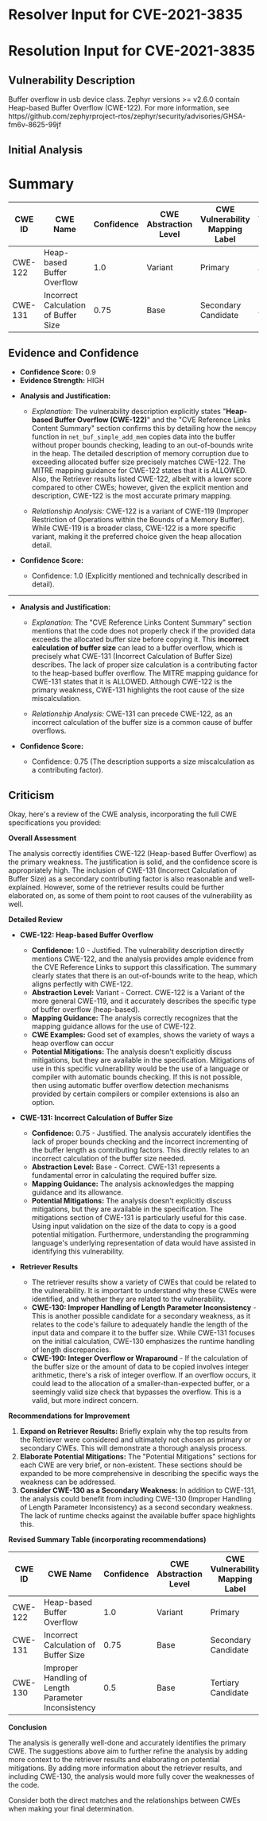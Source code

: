 # Resolver Input for CVE-2021-3835

# Resolution Input for CVE-2021-3835

## Vulnerability Description
Buffer overflow in usb device class. Zephyr versions >= v2.6.0 contain Heap-based Buffer Overflow (CWE-122). For more information, see https//github.com/zephyrproject-rtos/zephyr/security/advisories/GHSA-fm6v-8625-99jf

## Initial Analysis
# Summary
| CWE ID | CWE Name | Confidence | CWE Abstraction Level | CWE Vulnerability Mapping Label | CWE-Vulnerability Mapping Notes |
|---|---|---|---|---|---|
| CWE-122 | Heap-based Buffer Overflow | 1.0 | Variant | Primary | Allowed |
| CWE-131 | Incorrect Calculation of Buffer Size | 0.75 | Base | Secondary Candidate | Allowed |

## Evidence and Confidence

*   **Confidence Score:** 0.9
*   **Evidence Strength:** HIGH

- **Analysis and Justification:**  
  - *Explanation:* The vulnerability description explicitly states "**Heap-based Buffer Overflow (CWE-122)**" and the "CVE Reference Links Content Summary" section confirms this by detailing how the `memcpy` function in `net_buf_simple_add_mem` copies data into the buffer without proper bounds checking, leading to an out-of-bounds write in the heap. The detailed description of memory corruption due to exceeding allocated buffer size precisely matches CWE-122. The MITRE mapping guidance for CWE-122 states that it is ALLOWED. Also, the Retriever results listed CWE-122, albeit with a lower score compared to other CWEs; however, given the explicit mention and description, CWE-122 is the most accurate primary mapping.
  
  - *Relationship Analysis:* CWE-122 is a variant of CWE-119 (Improper Restriction of Operations within the Bounds of a Memory Buffer). While CWE-119 is a broader class, CWE-122 is a more specific variant, making it the preferred choice given the heap allocation detail.

- **Confidence Score:**  
  - Confidence: 1.0 (Explicitly mentioned and technically described in detail).

---

- **Analysis and Justification:**  
  - *Explanation:* The "CVE Reference Links Content Summary" section mentions that the code does not properly check if the provided data exceeds the allocated buffer size before copying it. This **incorrect calculation of buffer size** can lead to a buffer overflow, which is precisely what CWE-131 (Incorrect Calculation of Buffer Size) describes. The lack of proper size calculation is a contributing factor to the heap-based buffer overflow. The MITRE mapping guidance for CWE-131 states that it is ALLOWED. Although CWE-122 is the primary weakness, CWE-131 highlights the root cause of the size miscalculation.
  
  - *Relationship Analysis:* CWE-131 can precede CWE-122, as an incorrect calculation of the buffer size is a common cause of buffer overflows.

- **Confidence Score:**  
  - Confidence: 0.75 (The description supports a size miscalculation as a contributing factor).

## Criticism
Okay, here's a review of the CWE analysis, incorporating the full CWE specifications you provided:

**Overall Assessment**

The analysis correctly identifies CWE-122 (Heap-based Buffer Overflow) as the primary weakness. The justification is solid, and the confidence score is appropriately high. The inclusion of CWE-131 (Incorrect Calculation of Buffer Size) as a secondary contributing factor is also reasonable and well-explained. However, some of the retriever results could be further elaborated on, as some of them point to root causes of the vulnerability as well.

**Detailed Review**

*   **CWE-122: Heap-based Buffer Overflow**

    *   **Confidence:** 1.0 - Justified. The vulnerability description directly mentions CWE-122, and the analysis provides ample evidence from the CVE Reference Links to support this classification. The summary clearly states that there is an out-of-bounds write to the heap, which aligns perfectly with CWE-122.
    *   **Abstraction Level:** Variant - Correct. CWE-122 is a Variant of the more general CWE-119, and it accurately describes the specific type of buffer overflow (heap-based).
    *   **Mapping Guidance:** The analysis correctly recognizes that the mapping guidance allows for the use of CWE-122.
    *   **CWE Examples:** Good set of examples, shows the variety of ways a heap overflow can occur
    *   **Potential Mitigations:** The analysis doesn't explicitly discuss mitigations, but they are available in the specification. Mitigations of use in this specific vulnerability would be the use of a language or compiler with automatic bounds checking. If this is not possible, then using automatic buffer overflow detection mechanisms provided by certain compilers or compiler extensions is also an option.

*   **CWE-131: Incorrect Calculation of Buffer Size**

    *   **Confidence:** 0.75 - Justified. The analysis accurately identifies the lack of proper bounds checking and the incorrect incrementing of the buffer length as contributing factors. This directly relates to an incorrect calculation of the buffer size needed.
    *   **Abstraction Level:** Base - Correct. CWE-131 represents a fundamental error in calculating the required buffer size.
    *   **Mapping Guidance:** The analysis acknowledges the mapping guidance and its allowance.
    *   **Potential Mitigations:** The analysis doesn't explicitly discuss mitigations, but they are available in the specification. The mitigations section of CWE-131 is particularly useful for this case. Using input validation on the size of the data to copy is a good potential mitigation. Furthermore, understanding the programming language's underlying representation of data would have assisted in identifying this vulnerability.

*   **Retriever Results**

    *   The retriever results show a variety of CWEs that could be related to the vulnerability. It is important to understand why these CWEs were identified, and whether they are related to the vulnerability.
    *   **CWE-130: Improper Handling of Length Parameter Inconsistency** - This is another possible candidate for a secondary weakness, as it relates to the code's failure to adequately handle the length of the input data and compare it to the buffer size. While CWE-131 focuses on the initial calculation, CWE-130 emphasizes the runtime handling of length discrepancies.
    *   **CWE-190: Integer Overflow or Wraparound** - If the calculation of the buffer size or the amount of data to be copied involves integer arithmetic, there's a risk of integer overflow. If an overflow occurs, it could lead to the allocation of a smaller-than-expected buffer, or a seemingly valid size check that bypasses the overflow. This is a valid, but more indirect concern.

**Recommendations for Improvement**

1.  **Expand on Retriever Results:** Briefly explain why the top results from the Retriever were considered and ultimately not chosen as primary or secondary CWEs. This will demonstrate a thorough analysis process.
2.  **Elaborate Potential Mitigations:** The "Potential Mitigations" sections for each CWE are very brief, or non-existent. These sections should be expanded to be more comprehensive in describing the specific ways the weakness can be addressed.
3.  **Consider CWE-130 as a Secondary Weakness:** In addition to CWE-131, the analysis could benefit from including CWE-130 (Improper Handling of Length Parameter Inconsistency) as a second secondary weakness. The lack of runtime checks against the available buffer space highlights this.

**Revised Summary Table (incorporating recommendations)**

| CWE ID | CWE Name | Confidence | CWE Abstraction Level | CWE Vulnerability Mapping Label | CWE-Vulnerability Mapping Notes |
|---|---|---|---|---|---|
| CWE-122 | Heap-based Buffer Overflow | 1.0 | Variant | Primary | Allowed |
| CWE-131 | Incorrect Calculation of Buffer Size | 0.75 | Base | Secondary Candidate | Allowed |
| CWE-130 | Improper Handling of Length Parameter Inconsistency | 0.5 | Base | Tertiary Candidate | Allowed |

**Conclusion**

The analysis is generally well-done and accurately identifies the primary CWE. The suggestions above aim to further refine the analysis by adding more context to the retriever results and elaborating on potential mitigations. By adding more information about the retriever results, and including CWE-130, the analysis would more fully cover the weaknesses of the code.

Consider both the direct matches and the relationships between CWEs
when making your final determination.
        